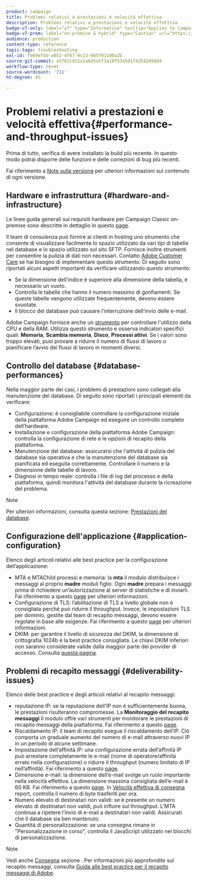 ```yaml
---
product: campaign
title: Problemi relativi a prestazioni e velocità effettiva
description: Problemi relativi a prestazioni e velocità effettiva
badge-v7-only: label="v7" type="Informative" tooltip="Applies to Campaign Classic v7 only"
badge-v7-prem: label="on-premise & hybrid" type="Caution" url="https://experienceleague.adobe.com/docs/campaign-classic/using/installing-campaign-classic/architecture-and-hosting-models/hosting-models-lp/hosting-models.html?lang=en" tooltip="Applies to on-premise and hybrid deployments only"
audience: production
content-type: reference
topic-tags: troubleshooting
exl-id: fe69efda-a052-4f67-9c13-665f011d0a2b
source-git-commit: a5762cd21a1a6d5a5f3a10f53a5d1f43542d99d4
workflow-type: tm+mt
source-wordcount: '711'
ht-degree: 4%

---
```


# Problemi relativi a prestazioni e velocità effettiva{#performance-and-throughput-issues}



Prima di tutto, verifica di avere installato la build più recente. In questo modo potrai disporre delle funzioni e delle correzioni di bug più recenti.

Fai riferimento a [Note sulla versione](../../rn/using/latest-release.md) per ulteriori informazioni sul contenuto di ogni versione.

## Hardware e infrastruttura {#hardware-and-infrastructure}

Le linee guida generali sui requisiti hardware per Campaign Classic on-premise sono descritte in dettaglio in questo [page](https://helpx.adobe.com/it/campaign/kb/hardware-sizing-guide.html).

Il team di consulenza può fornire ai clienti in hosting uno strumento che consente di visualizzare facilmente lo spazio utilizzato da vari tipi di tabelle nel database e lo spazio utilizzato sul sito SFTP. Fornisce inoltre strumenti per consentire la pulizia di dati non necessari. Contatto [Adobe Customer Care](https://helpx.adobe.com/it/enterprise/admin-guide.html/enterprise/using/support-for-experience-cloud.ug.html) se hai bisogno di implementare questo strumento. Di seguito sono riportati alcuni aspetti importanti da verificare utilizzando questo strumento:

* Se la dimensione dell&#39;indice è superiore alla dimensione della tabella, è necessario un vuoto.
* Controlla le tabelle che hanno il numero massimo di gonfiamenti. Se queste tabelle vengono utilizzate frequentemente, devono essere svuotate.
* Il blocco del database può causare l’interruzione dell’invio delle e-mail.

Adobe Campaign fornisce anche un [strumento](../../production/using/monitoring-processes.md#manual-monitoring) per controllare l&#39;utilizzo della CPU e della RAM. Utilizza questo strumento e osserva indicatori specifici quali: **Memoria**, **Scambia memoria**, **Disco**, **Processi attivi**. Se i valori sono troppo elevati, puoi provare a ridurre il numero di flussi di lavoro o pianificare l’avvio dei flussi di lavoro in momenti diversi.

## Controllo del database {#database-performances}

Nella maggior parte dei casi, i problemi di prestazioni sono collegati alla manutenzione del database. Di seguito sono riportati i principali elementi da verificare:

* Configurazione: è consigliabile controllare la configurazione iniziale della piattaforma Adobe Campaign ed eseguire un controllo completo dell’hardware.
* Installazione e configurazione della piattaforma Adobe Campaign: controlla la configurazione di rete e le opzioni di recapito della piattaforma.
* Manutenzione del database: assicurarsi che l&#39;attività di pulizia del database sia operativa e che la manutenzione del database sia pianificata ed eseguita correttamente. Controllare il numero e la dimensione delle tabelle di lavoro.
* Diagnosi in tempo reale: controlla i file di log del processo e della piattaforma, quindi monitora l&#39;attività del database durante la ricreazione del problema.

>[!NOTE]
>
>Per ulteriori informazioni, consulta questa sezione: [Prestazioni del database](../../production/using/database-performances.md).

## Configurazione dell&#39;applicazione {#application-configuration}

Elenco degli articoli relativi alle best practice per la configurazione dell’applicazione:

* MTA e MTAChild processi e memoria: la **mta** il modulo distribuisce i messaggi al proprio **madre** moduli figlio. Ogni **madre** prepara i messaggi prima di richiedere un’autorizzazione al server di statistiche e di inviarli. Fai riferimento a questo [page](../../installation/using/email-deliverability.md) per ulteriori informazioni.
* Configurazione di TLS: l’abilitazione di TLS a livello globale non è consigliata perché può ridurre il throughput. Invece, le impostazioni TLS per dominio, gestite dal team di recapito messaggi, devono essere regolate in base alle esigenze. Fai riferimento a questo [page](../../installation/using/email-deliverability.md#mx-configuration) per ulteriori informazioni.
* DKIM: per garantire il livello di sicurezza del DKIM, la dimensione di crittografia 1024b è la best practice consigliata. Le chiavi DKIM inferiori non saranno considerate valide dalla maggior parte dei provider di accesso. Consulta [questa pagina](https://experienceleague.adobe.com/docs/deliverability-learn/deliverability-best-practice-guide/transition-process/infrastructure.html#authentication).

## Problemi di recapito messaggi {#deliverability-issues}

Elenco delle best practice e degli articoli relativi al recapito messaggi:

* reputazione IP: se la reputazione dell&#39;IP non è sufficientemente buona, le prestazioni risulteranno compromesse. La **Monitoraggio del recapito messaggi** Il modulo offre vari strumenti per monitorare le prestazioni di recapito messaggi della piattaforma. Fai riferimento a questo [page](../../delivery/using/monitoring-deliverability.md).
* Riscaldamento IP: il team di recapito esegue il riscaldamento dell’IP. Ciò comporta un graduale aumento del numero di e-mail attraverso nuovi IP in un periodo di alcune settimane.
* Impostazione dell’affinità IP: una configurazione errata dell’affinità IP può arrestare completamente le e-mail (nome di operatore/affinità errato nella configurazione) o ridurre il throughput (numero limitato di IP nell’affinità). Fai riferimento a questo [page](../../installation/using/email-deliverability.md#list-of-ip-addresses-to-use).
* Dimensione e-mail: la dimensione dell’e-mail svolge un ruolo importante nella velocità effettiva. La dimensione massima consigliata dell’e-mail è 60 KB. Fai riferimento a questo [page](https://helpx.adobe.com/legal/product-descriptions/campaign.html). In [Velocità effettiva di consegna](../../reporting/using/global-reports.md#delivery-throughput) report, controlla il numero di byte trasferiti per ora.
* Numero elevato di destinatari non validi: se è presente un numero elevato di destinatari non validi, può influire sul throughput. L’MTA continua a ripetere l’invio di e-mail a destinatari non validi. Assicurati che il database sia ben mantenuto.
* Quantità di personalizzazione: se una consegna rimane in &quot;Personalizzazione in corso&quot;, controlla il JavaScript utilizzato nei blocchi di personalizzazione.

>[!NOTE]
>
>Vedi anche [Consegna](../../delivery/using/about-deliverability.md) sezione . Per informazioni più approfondite sul recapito messaggi, consulta [Guida alle best practice per il recapito messaggi di Adobe](https://experienceleague.adobe.com/docs/deliverability-learn/deliverability-best-practice-guide/introduction.html?lang=it).
